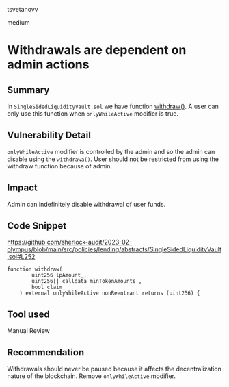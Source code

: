 tsvetanovv

medium

# Withdrawals are dependent on admin actions

## Summary

In `SingleSidedLiquidityVault.sol` we have function [withdraw()](https://github.com/sherlock-audit/2023-02-olympus/blob/main/src/policies/lending/abstracts/SingleSidedLiquidityVault.sol#L252). 
A user can only use this function when `onlyWhileActive` modifier is true. 

## Vulnerability Detail

`onlyWhileActive` modifier is controlled by the admin and so the admin can disable using the `withdrawa()`.  User should not be restricted from using the withdraw function because of admin.

## Impact

Admin can indefinitely disable withdrawal of user funds.

## Code Snippet
https://github.com/sherlock-audit/2023-02-olympus/blob/main/src/policies/lending/abstracts/SingleSidedLiquidityVault.sol#L252

```solidity
function withdraw(  
        uint256 lpAmount_,
        uint256[] calldata minTokenAmounts_,
        bool claim_
    ) external onlyWhileActive nonReentrant returns (uint256) {
```
## Tool used

Manual Review

## Recommendation

Withdrawals should never be paused because it affects the decentralization nature of the blockchain.
Remove `onlyWhileActive` modifier.